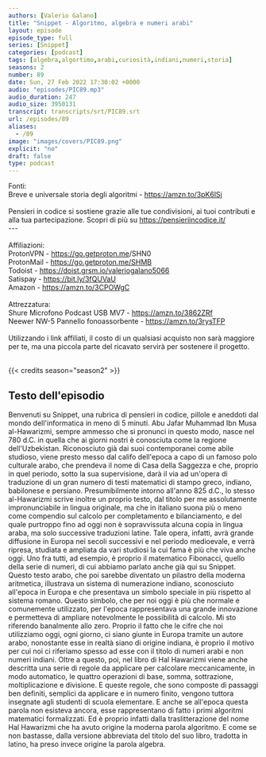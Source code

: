 ```yaml
---
authors: [Valerio Galano]
title: "Snippet - Algoritmo, algebra e numeri arabi"
layout: episode
episode_type: full
series: [Snippet]
categories: [podcast]
tags: [algebra,algortimo,arabi,curiosità,indiani,numeri,storia]
seasons: 2
number: 89
date: Sun, 27 Feb 2022 17:30:02 +0000
audio: "episodes/PIC89.mp3"
audio_duration: 247
audio_size: 3950131
transcript: transcripts/srt/PIC89.srt
url: /episodes/89
aliases: 
  - /89
image: "images/covers/PIC89.png"
explicit: "no"
draft: false
type: podcast
---
```

Fonti: <br />Breve e universale storia degli algoritmi - <a href="https://amzn.to/3pK6lSj" rel="noopener">https://amzn.to/3pK6lSj</a> <br /><br />Pensieri in codice si sostiene grazie alle tue condivisioni, ai tuoi contributi e alla tua partecipazione. Scopri di più su <a href="https://pensieriincodice.it/" rel="noopener">https://pensieriincodice.it/</a> <br />---<br /><br />Affiliazioni:<br />ProtonVPN - <a href="https://go.getproton.me" rel="noopener">https://go.getproton.me</a>/SHN0 <br />ProtonMail - <a href="https://go.getproton.me/SHMB" rel="noopener">https://go.getproton.me/SHMB</a> <br />Todoist - <a href="https://doist.grsm.io/valeriogalano5066" rel="noopener">https://doist.grsm.io/valeriogalano5066</a> <br />Satispay - <a href="https://bit.ly/3fQUVaU" rel="noopener">https://bit.ly/3fQUVaU</a> <br />Amazon - <a href="https://amzn.to/3CPOWgC" rel="noopener">https://amzn.to/3CPOWgC</a> <br /><br />Attrezzatura:<br />Shure Microfono Podcast USB MV7 - <a href="https://amzn.to/3862ZRf" rel="noopener">https://amzn.to/3862ZRf</a> <br />Neewer NW-5 Pannello fonoassorbente - <a href="https://amzn.to/3rysTFP" rel="noopener">https://amzn.to/3rysTFP</a> <br /><br />Utilizzando i link affiliati, il costo di un qualsiasi acquisto non sarà maggiore per te, ma una piccola parte del ricavato servirà per sostenere il progetto.<br /><br />

{{< credits season="season2" >}}

<!-- more -->

## Testo dell'episodio

Benvenuti su Snippet, una rubrica di pensieri in codice, pillole e aneddoti dal mondo dell'informatica
in meno di 5 minuti.
Abu Jafar Muhammad Ibn Musa al-Hawarizmi, sempre ammesso che si pronunci in questo modo,
nasce nel 780 d.C. in quella che ai giorni nostri è conosciuta come la regione dell'Uzbekistan.
Riconosciuto già dai suoi contemporanei come abile studioso, viene presto messo dal califo
dell'epoca a capo di un famoso polo culturale arabo, che prendeva il nome di Casa della
Saggezza e che, proprio in quel periodo, sotto la sua supervisione, darà il via ad un'opera
di traduzione di un gran numero di testi matematici di stampo greco, indiano, babilonese e persiano.
Presumibilmente intorno all'anno 825 d.C., lo stesso al-Hawarizmi scrive inoltre un proprio
testo, dal titolo per me assolutamente impronunciabile in lingua originale, ma che in italiano suona
più o meno come compendio sul calcolo per completamento e bilanciamento, e del quale
purtroppo fino ad oggi non è sopravvissuta alcuna copia in lingua araba, ma solo successive
traduzioni latine.
Tale opera, infatti, avrà grande diffusione in Europa nei secoli successivi e nel periodo
medioevale, e verrà ripresa, studiata e ampliata da vari studiosi la cui fama è più che viva
anche oggi. Uno fra tutti, ad esempio, è proprio il matematico Fibonacci, quello della
serie di numeri, di cui abbiamo parlato anche già qui su Snippet. Questo testo arabo, che
poi sarebbe diventato un pilastro della moderna aritmetica, illustrava un sistema di numerazione
indiano, sconosciuto all'epoca in Europa e che presentava un simbolo speciale in più
rispetto al sistema romano. Questo simbolo, che per noi oggi è più che normale e comunemente
utilizzato, per l'epoca rappresentava una grande innovazione e permetteva di ampliare notevolmente
le possibilità di calcolo. Mi sto riferendo banalmente allo zero. Proprio il fatto che
le cifre che noi utilizziamo oggi, ogni giorno, ci siano giunte in Europa tramite un autore
arabo, nonostante esse in realtà siano di origine indiana, è proprio il motivo per
cui noi ci riferiamo spesso ad esse con il titolo di numeri arabi e non numeri indiani.
Oltre a questo, poi, nel libro di Hal Hawarizmi viene anche descritta una serie di regole
da applicare per calcolare meccanicamente, in modo automatico, le quattro operazioni
di base, somma, sottrazione, moltiplicazione e divisione. E queste regole, che sono composte
di passaggi ben definiti, semplici da applicare e in numero finito, vengono tuttora insegnate
agli studenti di scuola elementare. E anche se all'epoca questa parola non esisteva ancora,
esse rappresentano di fatto i primi algoritmi matematici formalizzati. Ed è proprio infatti
dalla traslitterazione del nome Hal Hawarizmi che ha avuto origine la moderna parola algoritmo.
E come se non bastasse, dalla versione abbreviata del titolo del suo libro, tradotta in latino,
ha preso invece origine la parola algebra.

